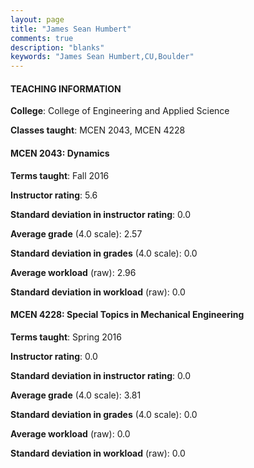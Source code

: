 ```yaml
---
layout: page
title: "James Sean Humbert" 
comments: true
description: "blanks"
keywords: "James Sean Humbert,CU,Boulder"
---
```

<head>
<script src="https://ajax.googleapis.com/ajax/libs/jquery/2.1.3/jquery.min.js"></script>
<script src="https://dl.dropboxusercontent.com/s/pc42nxpaw1ea4o9/highcharts.js?dl=0"></script>
<!-- <script src="../assets/js/highcharts.js"></script> -->
<style type="text/css">@font-face {
	font-family: "Bebas Neue";
	src: url(https://www.filehosting.org/file/details/544349/BebasNeue Regular.otf) format("opentype");
	}
	h1.Bebas { 
		font-family: "Bebas Neue", Verdana, Tahoma;
	}
</style>
</head>
	   
#### TEACHING INFORMATION

**College**: College of Engineering and Applied Science

**Classes taught**: MCEN 2043, MCEN 4228

#### MCEN 2043: Dynamics

**Terms taught**: Fall 2016

**Instructor rating**: 5.6

**Standard deviation in instructor rating**: 0.0

**Average grade** (4.0 scale): 2.57

**Standard deviation in grades** (4.0 scale): 0.0

**Average workload** (raw): 2.96

**Standard deviation in workload** (raw): 0.0

#### MCEN 4228: Special Topics in Mechanical Engineering

**Terms taught**: Spring 2016

**Instructor rating**: 0.0

**Standard deviation in instructor rating**: 0.0

**Average grade** (4.0 scale): 3.81

**Standard deviation in grades** (4.0 scale): 0.0

**Average workload** (raw): 0.0

**Standard deviation in workload** (raw): 0.0

